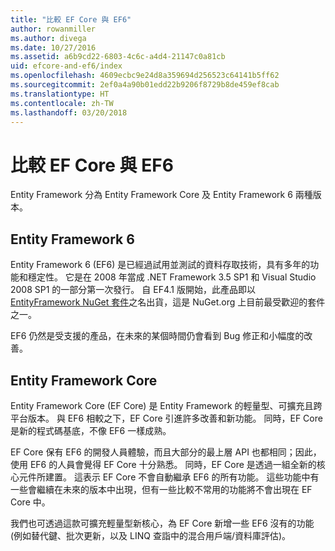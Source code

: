 ```yaml
---
title: "比較 EF Core 與 EF6"
author: rowanmiller
ms.author: divega
ms.date: 10/27/2016
ms.assetid: a6b9cd22-6803-4c6c-a4d4-21147c0a81cb
uid: efcore-and-ef6/index
ms.openlocfilehash: 4609ecbc9e24d8a359694d256523c64141b5ff62
ms.sourcegitcommit: 2ef0a4a90b01edd22b9206f8729b8de459ef8cab
ms.translationtype: HT
ms.contentlocale: zh-TW
ms.lasthandoff: 03/20/2018
---
```

# <a name="compare-ef-core--ef6"></a>比較 EF Core 與 EF6

Entity Framework 分為 Entity Framework Core 及 Entity Framework 6 兩種版本。

## <a name="entity-framework-6"></a>Entity Framework 6

Entity Framework 6 (EF6) 是已經過試用並測試的資料存取技術，具有多年的功能和穩定性。 它是在 2008 年當成 .NET Framework 3.5 SP1 和 Visual Studio 2008 SP1 的一部分第一次發行。 自 EF4.1 版開始，此產品即以 [EntityFramework NuGet 套件](https://www.nuget.org/packages/EntityFramework/)之名出貨，這是 NuGet.org 上目前最受歡迎的套件之一。

EF6 仍然是受支援的產品，在未來的某個時間仍會看到 Bug 修正和小幅度的改善。

## <a name="entity-framework-core"></a>Entity Framework Core

Entity Framework Core (EF Core) 是 Entity Framework 的輕量型、可擴充且跨平台版本。 與 EF6 相較之下，EF Core 引進許多改善和新功能。 同時，EF Core 是新的程式碼基底，不像 EF6 一樣成熟。

EF Core 保有 EF6 的開發人員體驗，而且大部分的最上層 API 也都相同；因此，使用 EF6 的人員會覺得 EF Core 十分熟悉。 同時，EF Core 是透過一組全新的核心元件所建置。 這表示 EF Core 不會自動繼承 EF6 的所有功能。 這些功能中有一些會繼續在未來的版本中出現，但有一些比較不常用的功能將不會出現在 EF Core 中。

我們也可透過這款可擴充輕量型新核心，為 EF Core 新增一些 EF6 沒有的功能 (例如替代鍵、批次更新，以及 LINQ 查詣中的混合用戶端/資料庫評估)。
